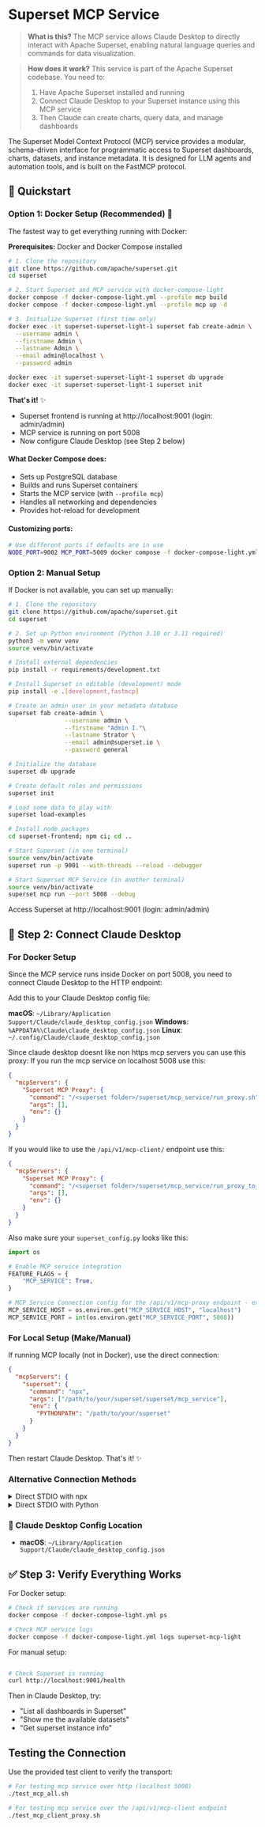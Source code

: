 # Superset MCP Service

> **What is this?** The MCP service allows Claude Desktop to directly interact with Apache Superset, enabling natural language queries and commands for data visualization.

> **How does it work?** This service is part of the Apache Superset codebase. You need to:
> 1. Have Apache Superset installed and running
> 2. Connect Claude Desktop to your Superset instance using this MCP service
> 3. Then Claude can create charts, query data, and manage dashboards

The Superset Model Context Protocol (MCP) service provides a modular, schema-driven interface for programmatic access to Superset dashboards, charts, datasets, and instance metadata. It is designed for LLM agents and automation tools, and is built on the FastMCP protocol.

## 🚀 Quickstart

### Option 1: Docker Setup (Recommended) 🎯

The fastest way to get everything running with Docker:

**Prerequisites:** Docker and Docker Compose installed

```bash
# 1. Clone the repository
git clone https://github.com/apache/superset.git
cd superset

# 2. Start Superset and MCP service with docker-compose-light
docker compose -f docker-compose-light.yml --profile mcp build
docker compose -f docker-compose-light.yml --profile mcp up -d

# 3. Initialize Superset (first time only)
docker exec -it superset-superset-light-1 superset fab create-admin \
  --username admin \
  --firstname Admin \
  --lastname Admin \
  --email admin@localhost \
  --password admin

docker exec -it superset-superset-light-1 superset db upgrade
docker exec -it superset-superset-light-1 superset init
```

**That's it!** ✨
- Superset frontend is running at http://localhost:9001 (login: admin/admin)
- MCP service is running on port 5008
- Now configure Claude Desktop (see Step 2 below)

#### What Docker Compose does:
- Sets up PostgreSQL database
- Builds and runs Superset containers
- Starts the MCP service (with `--profile mcp`)
- Handles all networking and dependencies
- Provides hot-reload for development

#### Customizing ports:
```bash
# Use different ports if defaults are in use
NODE_PORT=9002 MCP_PORT=5009 docker compose -f docker-compose-light.yml --profile mcp up -d
```

### Option 2: Manual Setup

If Docker is not available, you can set up manually:

```bash
# 1. Clone the repository
git clone https://github.com/apache/superset.git
cd superset

# 2. Set up Python environment (Python 3.10 or 3.11 required)
python3 -m venv venv
source venv/bin/activate

# Install external dependencies
pip install -r requirements/development.txt

# Install Superset in editable (development) mode
pip install -e .[development,fastmcp]

# Create an admin user in your metadata database
superset fab create-admin \
                --username admin \
                --firstname "Admin I."\
                --lastname Strator \
                --email admin@superset.io \
                --password general

# Initialize the database
superset db upgrade

# Create default roles and permissions
superset init

# Load some data to play with
superset load-examples

# Install node packages
cd superset-frontend; npm ci; cd ..

# Start Superset (in one terminal)
source venv/bin/activate
superset run -p 9001 --with-threads --reload --debugger

# Start Superset MCP Service (in another terminal)
source venv/bin/activate
superset mcp run --port 5008 --debug

```

Access Superset at http://localhost:9001 (login: admin/admin)

## 🔌 Step 2: Connect Claude Desktop

### For Docker Setup

Since the MCP service runs inside Docker on port 5008, you need to connect Claude Desktop to the HTTP endpoint:

Add this to your Claude Desktop config file:

**macOS**: `~/Library/Application Support/Claude/claude_desktop_config.json`
**Windows**: `%APPDATA%\Claude\claude_desktop_config.json`
**Linux**: `~/.config/Claude/claude_desktop_config.json`

Since claude desktop doesnt like non https mcp servers you can use this proxy:
If you run the mcp service on localhost 5008 use this:
```json
{
  "mcpServers": {
    "Superset MCP Proxy": {
      "command": "/<superset folder>/superset/mcp_service/run_proxy.sh",
      "args": [],
      "env": {}
    }
  }
}
```

If you would like to use the `/api/v1/mcp-client/` endpoint use this:

```json
{
  "mcpServers": {
    "Superset MCP Proxy": {
      "command": "/<superset folder>/superset/mcp_service/run_proxy_to_mcp_client.sh",
      "args": [],
      "env": {}
    }
  }
}
```
Also make sure your `superset_config.py` looks like this:

```python
import os

# Enable MCP service integration
FEATURE_FLAGS = {
    "MCP_SERVICE": True,
}

# MCP Service Connection config for the /api/v1/mcp-proxy endpoint - experimental
MCP_SERVICE_HOST = os.environ.get("MCP_SERVICE_HOST", "localhost")
MCP_SERVICE_PORT = int(os.environ.get("MCP_SERVICE_PORT", 5008))
```

### For Local Setup (Make/Manual)

If running MCP locally (not in Docker), use the direct connection:

```json
{
  "mcpServers": {
    "superset": {
      "command": "npx",
      "args": ["/path/to/your/superset/superset/mcp_service"],
      "env": {
        "PYTHONPATH": "/path/to/your/superset"
      }
    }
  }
}
```

Then restart Claude Desktop. That's it! ✨


### Alternative Connection Methods

<details>
<summary>Direct STDIO with npx</summary>

```json
{
  "mcpServers": {
    "superset": {
      "command": "npx",
      "args": ["/absolute/path/to/your/superset/superset/mcp_service", "--stdio"],
      "env": {}
    }
  }
}
```
</details>

<details>
<summary>Direct STDIO with Python</summary>

```json
{
  "mcpServers": {
    "superset": {
      "command": "/absolute/path/to/your/superset/venv/bin/python",
      "args": ["-m", "superset.mcp_service"],
      "env": {
        "PYTHONPATH": "/absolute/path/to/your/superset"
      }
    }
  }
}
```
</details>

### 📍 Claude Desktop Config Location

- **macOS**: `~/Library/Application Support/Claude/claude_desktop_config.json`

## ✅ Step 3: Verify Everything Works

For Docker setup:
```bash
# Check if services are running
docker compose -f docker-compose-light.yml ps

# Check MCP service logs
docker compose -f docker-compose-light.yml logs superset-mcp-light
```

For manual setup:
```bash

# Check Superset is running
curl http://localhost:9001/health
```

Then in Claude Desktop, try:
- "List all dashboards in Superset"
- "Show me the available datasets"
- "Get superset instance info"

## Testing the Connection

Use the provided test client to verify the transport:

```bash
# For testing mcp service over http (localhost 5008)
./test_mcp_all.sh

# For testing mcp service over the /api/v1/mcp-client endpoint
./test_mcp_client_proxy.sh
```
